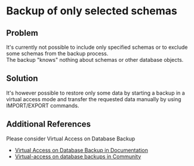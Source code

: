 # Backup of only selected schemas 
## Problem

It's currently not possible to include only specified schemas or to exclude some schemas from the backup process.  
The backup "knows" nothing about schemas or other database objects.

## Solution

It's however possible to restore only some data by starting a backup in a virtual access mode and transfer the requested data manually by using IMPORT/EXPORT commands.

## Additional References

Please consider Virtual Access on Database Backup

* [Virtual Access on Database Backup in Documentation](https://docs.exasol.com/administration/on-premise/backup_restore/virtual_access_on_backup.htm)
* [Virtual-access on database backups in Community](https://community.exasol.com/t5/database-features/virtual-access-on-database-backups/ta-p/813)
